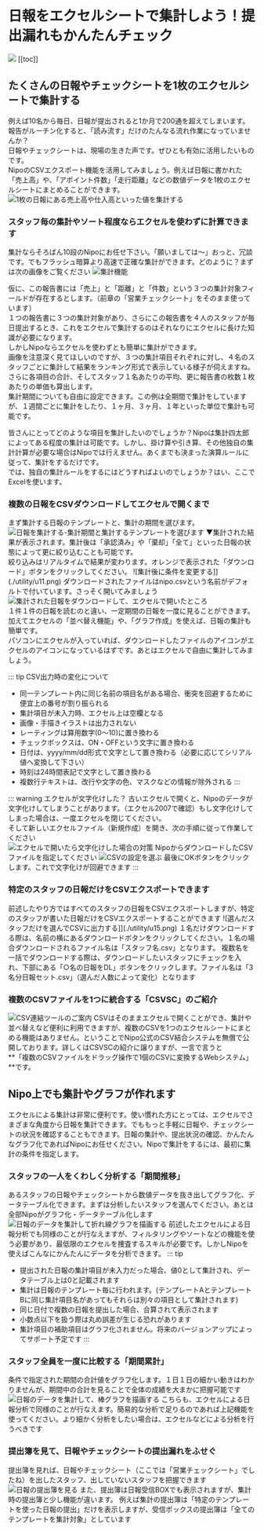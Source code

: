 # 日報をエクセルシートで集計しよう！提出漏れもかんたんチェック<Badge text="一部GOLD限定" type="warning" />
![](../../image/icatch/i4.png)
[[toc]]
## たくさんの日報やチェックシートを1枚のエクセルシートで集計する
例えば10名から毎日、日報が提出されると1か月で200通を超えてしまいます。報告がルーチン化すると、「読み流す」だけのたんなる流れ作業になっていませんか？  
日報やチェックシートは、現場の生きた声です。ぜひとも有効に活用したいものです。  
NipoのCSVエクスポート機能を活用してみましょう。例えば日報に書かれた「売上高」や、「アポイント件数」「走行距離」などの数値データを1枚のエクセルシートにまとめることができます。
![1枚の日報にある売上高や仕入高といった値を集計する](./utility/u8.png)

### スタッフ毎の集計やソート程度ならエクセルを使わずに計算できます
集計ならそろばん10段のNipoにお任せ下さい。「願いましては〜」おっと、冗談です。でもフラッシュ暗算より高速で正確な集計ができます。どのように？まずは次の画像をご覧ください
![集計機能](./utility/u9.png)

仮に、この報告書には「売上」と「距離」と「件数」という３つの集計対象フィールドが存在するとします。（前章の「営業チェックシート」をそのまま使っています）  
１つの報告書に３つの集計対象があり、さらにこの報告書を４人のスタッフが毎日提出するとき、これをエクセルで集計するのはそれなりにエクセルに長けた知識が必要になります。  
しかしNipoならエクセルを使わずとも簡単に集計ができます。  
画像を注意深く見てほしいのですが、３つの集計項目それぞれに対し、４名のスタッフごとに集計して結果をランキング形式で表示している様子が伺えますね。  
さらに各項目の合計、そしてスタッフ１名あたりの平均、更に報告書の枚数１枚あたりの単価も算出します。  
集計期間についても自由に設定できます。この例は全期間で集計をしていますが、１週間ごとに集計をしたり、１ヶ月、３ヶ月、１年といった単位で集計も可能です。  

皆さんにとってどのような項目を集計したいのでしょうか？Nipoは集計四太郎によってある程度の集計は可能です。しかし、掛け算や引き算、その他独自の集計計算が必要な場合はNipoでは行えません。あくまでも決まった演算ルールに従って、集計をするだけです。  
では、独自の集計ルールをするにはどうすればよいのでしょうか？はい、ここでExcelを使います。

### 複数の日報をCSVダウンロードしてエクセルで開くまで
まず集計する日報のテンプレートと、集計の期間を選びます。
![日報を集計する-集計期間と集計するテンプレートを選びます](./utility/u10.png)
▼集計された結果が表示されます。集計後は「承認済み」や「棄却」「全て」といった日報の状態によって更に絞り込むことも可能です。  
絞り込みはリアルタイムで結果が変わります。オレンジで表示された「ダウンロード」ボタンをクリックしてください。
![集計後に条件を変更する]](./utility/u11.png)
ダウンロードされたファイルはnipo.csvという名前がデフォルトで付いています。さっそく開いてみましょう  
![集計された日報をダウンロードして、エクセルで開いたところ](./utility/u12.png)  
１件１件の日報を読むのと違い、一定期間の日報を一度に見ることができます。加えてエクセルの「並べ替え機能」や、「グラフ作成」を使えば、日報の集計も簡単です。  
パソコンにエクセルが入っていれば、ダウンロードしたファイルのアイコンがエクセルのアイコンになっているはずです。あとはエクセルで自由に集計してみましょう。  

::: tip CSV出力時の変化について
- 同一テンプレート内に同じ名前の項目名がある場合、衝突を回避するために便宜上の番号が割り振られる
- 集計項目が未入力時、エクセル上は空欄となる
- 画像・手描きイラストは出力されない
- レーティングは算用数字(0〜10)に置き換わる
- チェックボックスは、ON・OFFという文字に置き換わる
- 日付は、yyyy/mm/dd形式で文字として置き換わる（必要に応じてシリアル値へ変換して下さい）
- 時刻は24時間表記で文字として置き換わる
- 複数行テキストは、改行や文字の色、マスクなどの情報が除外される
:::

::: warning エクセルが文字化けした？
古いエクセルで開くと、Nipoのデータが文字化けしてしまうことがあります。（エクセル2007で確認）もし文字化けしてしまった場合は、一度エクセルを閉じてください。  
そして新しいエクセルファイル（新規作成）を開き、次の手順に従って作業してください  
![エクセルで開いたら文字化けした場合の対策](./utility/u13.png)
NipoからダウンロードしたCSVファイルを指定してください
![CSVの設定を選ぶ](./utility/u14.png)
最後にOKボタンをクリックします。これで文字化けが回避できます
:::

### 特定のスタッフの日報だけをCSVエクスポートできます
前述したやり方ではすべてのスタッフの日報をCSVエクスポートしますが、特定のスタッフが書いた日報だけをCSVエクスポートすることができます
![選んだスタッフだけを選んでCSVに出力する]](./utility/u15.png)
１名だけダウンロードする際は、名前の横にあるダウンロードボタンをクリックしてください。１名の場合ダウンロードされるファイル名は「スタッフ名.csv」となります。
複数名を一括でダウンロードする際は、ダウンロードしたいスタッフにチェックを入れ、下部にある「○名の日報をDL」ボタンをクリックします。ファイル名は「3名分日報セット.csv」（選んだ人数によって変化）となります

### 複数のCSVファイルを1つに統合する「CSVSC」のご紹介
![CSV連結ツールのご案内](../../image/icatch/i15.png)
CSVはそのままエクセルで開くことができ、集計や並べ替えなど便利に利用できますが、複数のCSVを1つのエクセルシートにまとめる機能はありません。ということでNipo公式のCSV結合システムを無償で公開しております。詳しくはCSVSCの紹介に譲りますが、一言で言うと  
**「複数のCSVファイルをドラッグ操作で1個のCSVに変換するWebシステム」**です。

## Nipo上でも集計やグラフが作れます
エクセルによる集計は非常に便利です。使い慣れた方にとっては、エクセルでさまざまな角度から日報を集計できます。でももっと手軽に日報や、チェックシートの状況を確認することもできます。日報の集計や、提出状況の確認、かんたんなグラフ化であればNipoにお任せください。Nipoで集計をするには、最初に集計の条件を指定します。

### スタッフの一人をくわしく分析する「期間推移」
あるスタッフの日報やチェックシートから数値データを抜き出してグラフ化、データテーブル化できます。まずは分析したいスタッフを選んでください。あとは全部Nipoがグラフ化・データテーブル化します
![日報のデータを集計して折れ線グラフを描画する](./utility/u17.png)
前述したエクセルによる日報分析でも同様のことが行なえますが、フィルタリングやソートなどの機能を使う必要があり、最低限のエクセルを捜査するスキルが必要です。しかしNipoを使えばこんなにかんたんにデータを分析できます。
::: tip
- 提出された日報の集計項目が未入力だった場合、値0として集計され、データテーブル上は0と記載されます
- 集計は日報のテンプレート毎に行われます。(テンプレートAとテンプレートBに同じ集計項目名があってもそれらは別々の項目として集計されます)
- 同じ日付で複数の日報を提出した場合、合算されて表示されます
- 小数点以下を扱う際は丸め誤差が生じる恐れがあります
- 集計項目の補助項目はグラフ化されません。将来のバージョンアップによってサポート予定です
:::

### スタッフ全員を一度に比較する「期間累計」
条件で指定された期間の合計値をグラフ化します。１日１日の細かい動きはわかりませんが、期間中の合計を見ることで全体の成績を大まかに把握可能です
![日報のデータを集計して、棒グラフを描画する](./utility/u18.png)
こちらも、エクセルによる日報分析で同様のことが行なえます。簡易的な分析で足りるのであれば上記機能を使ってください。より細かく分析をしたい場合は、エクセルなどによる分析を行うべきです


### 提出簿を見て、日報やチェックシートの提出漏れをふせぐ
提出簿を見れば、日報やチェックシート（ここでは「営業チェックシート」でしたね）を出したスタッフ、出していないスタッフを把握できます
![日報の提出簿を見る](./utility/u19.png)
また、提出簿は日報受信BOXでも表示されますが、集計時の提出簿と少し機能が違います。
例えば集計の提出簿は「特定のテンプレートを使った日報の提出」だけを表示しますが、受信ボックスの提出簿は「全てのテンプレートを集計対象」としています

